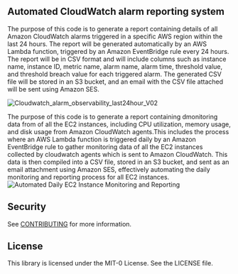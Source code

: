 ## Automated CloudWatch alarm reporting system

The purpose of this code is to generate a report containing details of all Amazon CloudWatch alarms triggered in a specific AWS region within the last 24 hours. The report will be generated automatically by an AWS Lambda function, triggered by an Amazon EventBridge rule every 24 hours. The report will be in CSV format and will include columns such as instance name, instance ID, metric name, alarm name, alarm time, threshold value, and threshold breach value for each triggered alarm. The generated CSV file will be stored in an S3 bucket, and an email with the CSV file attached will be sent using Amazon SES.

![Cloudwatch_alarm_observability_last24hour_V02](https://github.com/aws-samples/automated-cloudwatch-alarm-reporting-system/assets/33568504/80e2e8f9-3201-4868-8ba6-95b093bb81b7)

The purpose of this code is to generate a report containing dmonitoring data from of all the EC2 instances, including CPU utilization, memory usage, and disk usage from Amazon CloudWatch agents.This includes the process where an AWS Lambda function is triggered daily by an Amazon EventBridge rule to gather monitoring data of all the EC2 instances collected by cloudwatch agents which is sent to Amazon CloudWatch. This data is then compiled into a CSV file, stored in an S3 bucket, and sent as an email attachment using Amazon SES, effectively automating the daily monitoring and reporting process for all EC2 instances.
![Automated Daily EC2 Instance Monitoring and Reporting](https://github.com/aws-samples/automated-cloudwatch-alarm-reporting-system/assets/33568504/d0dd0278-231e-471b-828a-eb6aa39bbb38)



## Security

See [CONTRIBUTING](CONTRIBUTING.md#security-issue-notifications) for more information.

## License

This library is licensed under the MIT-0 License. See the LICENSE file.

